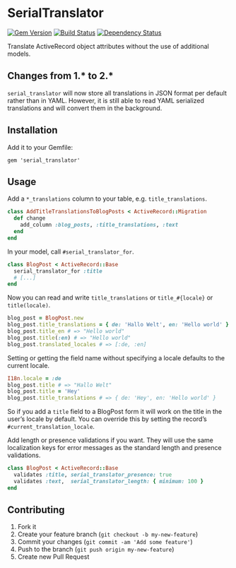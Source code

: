 # SerialTranslator

[![Gem Version](https://badge.fury.io/rb/serial_translator.svg)](http://badge.fury.io/rb/serial_translator)
[![Build Status](https://travis-ci.org/betterplace/serial_translator.svg)](https://travis-ci.org/betterplace/serial_translator)
[![Dependency Status](https://gemnasium.com/betterplace/serial_translator.svg)](https://gemnasium.com/betterplace/serial_translator)

Translate ActiveRecord object attributes without the use of additional models.

## Changes from 1.* to 2.*

`serial_translator` will now store all translations in JSON format per default rather than in YAML. However, it is still able to read YAML serialized translations and will convert them in the background.

## Installation

Add it to your Gemfile:

    gem 'serial_translator'

## Usage

Add a `*_translations` column to your table, e.g. `title_translations`.

```ruby
class AddTitleTranslationsToBlogPosts < ActiveRecord::Migration
  def change
    add_column :blog_posts, :title_translations, :text
  end
end
```

In your model, call `#serial_translator_for`.

```ruby
class BlogPost < ActiveRecord::Base
  serial_translator_for :title
  # [...]
end
```

Now you can read and write `title_translations` or `title_#{locale}` or `title(locale)`.

```ruby
blog_post = BlogPost.new
blog_post.title_translations = { de: 'Hallo Welt', en: 'Hello world' }
blog_post.title_en # => "Hello world"
blog_post.title(:en) # => "Hello world"
blog_post.translated_locales # => [:de, :en]
```

Setting or getting the field name without specifying a locale defaults to the current locale.

```ruby
I18n.locale = :de
blog_post.title # => "Hallo Welt"
blog_post.title = 'Hey'
blog_post.title_translations # => { de: 'Hey', en: 'Hello world' }
```

So if you add a `title` field to a BlogPost form it will work on the title in the user’s locale by default. You can override this by setting the record’s `#current_translation_locale`.

Add length or presence validations if you want. They will use the same localization keys for error messages as the standard length and presence validations.

```ruby
class BlogPost < ActiveRecord::Base
  validates :title, serial_translator_presence: true
  validates :text,  serial_translator_length: { minimum: 100 }
end
```




## Contributing

1. Fork it
2. Create your feature branch (`git checkout -b my-new-feature`)
3. Commit your changes (`git commit -am 'Add some feature'`)
4. Push to the branch (`git push origin my-new-feature`)
5. Create new Pull Request
